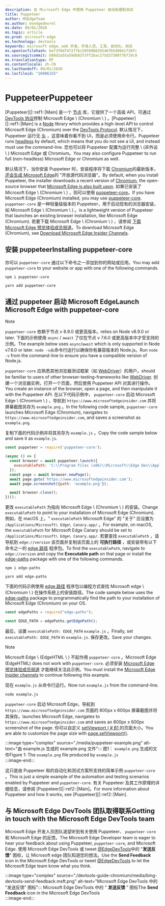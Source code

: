 ```yaml
---
description: 在 Microsoft Edge 中使用 Puppeteer 自动处理和测试
title: Puppeteer
author: MSEdgeTeam
ms.author: msedgedevrel
ms.date: 09/01/2020
ms.topic: article
ms.prod: microsoft-edge
ms.technology: devtools
keywords: microsoft edge，web 开发，开发人员，工具，自动化，测试
ms.openlocfilehash: bef3f0d7472f7bc595998829546fb540041f20fc
ms.sourcegitcommit: b88d2a55a59db8373ff2bac275d3730977bf19c9
ms.translationtype: MT
ms.contentlocale: zh-CN
ms.lasthandoff: 09/01/2020
ms.locfileid: "10986155"
---
```

# <span data-ttu-id="42819-104">Puppeteer</span><span class="sxs-lookup"><span data-stu-id="42819-104">Puppeteer</span></span>  

<span data-ttu-id="42819-105">[Puppeteer][|::ref1::|Main] 是一个 [节点][NodejsMain] 库，它提供了一个高级 API，可通过 [DevTools 协议][GithubChromedevtoolsProtocol]控制 Microsoft Edge \ (Chromium \ ) 。</span><span class="sxs-lookup"><span data-stu-id="42819-105">[Puppeteer][|::ref1::|Main] is a [Node][NodejsMain] library which provides a high-level API to control Microsoft Edge \(Chromium\) over the [DevTools Protocol][GithubChromedevtoolsProtocol].</span></span>  <span data-ttu-id="42819-106">默认情况下，Puppeteer 运行无 [头][WikiHeadlessBrowser] ，这意味着你看不到 UI，而是必须使用命令行。</span><span class="sxs-lookup"><span data-stu-id="42819-106">Puppeteer runs [headless][WikiHeadlessBrowser] by default, which means that you do not see a UI, and instead must use the command-line.</span></span>  <span data-ttu-id="42819-107">您也可以将 Puppeteer 配置为运行完整 \ (非外设 \ ) Microsoft Edge 或 Chromium。</span><span class="sxs-lookup"><span data-stu-id="42819-107">You may also configure Puppeteer to run full \(non-headless\) Microsoft Edge or Chromium as well.</span></span>  

<span data-ttu-id="42819-108">默认情况下，当你安装 Puppeteer 时，安装程序将下载 [Chromium][ChromiumHome]的最新版本， [还会生成 Microsoft Edge][MicrosoftBlogsWindowsExperience20181206]的 "开放源代码浏览器"。</span><span class="sxs-lookup"><span data-stu-id="42819-108">By default, when you install Puppeteer, the installer downloads a recent version of [Chromium][ChromiumHome], the open-source browser that [Microsoft Edge is also built upon][MicrosoftBlogsWindowsExperience20181206].</span></span>  <span data-ttu-id="42819-109">如果已安装了 Microsoft Edge \ (Chromium \ ) ，则可以使用 [puppeteer-core][PuppeteerApivscore]。</span><span class="sxs-lookup"><span data-stu-id="42819-109">If you have Microsoft Edge \(Chromium\) installed, you may use [puppeteer-core][PuppeteerApivscore].</span></span>  `puppeteer-core` <span data-ttu-id="42819-110">是一种轻量级版本的 Puppeteer，用于启动现有的浏览器安装，如 Microsoft Edge \ (Chromium \ ) 。</span><span class="sxs-lookup"><span data-stu-id="42819-110">is a lightweight version of Puppeteer that launches an existing browser installation, like Microsoft Edge \(Chromium\).</span></span>  <span data-ttu-id="42819-111">若要下载 Microsoft Edge \ (Chromium \ ) ，请参阅 [下载 Microsoft Edge 预览体验成员频道][MicrosoftedgeinsiderDownload]。</span><span class="sxs-lookup"><span data-stu-id="42819-111">To download Microsoft Edge \(Chromium\), see [Download Microsoft Edge Insider Channels][MicrosoftedgeinsiderDownload].</span></span>

## <span data-ttu-id="42819-112">安装 puppeteer</span><span class="sxs-lookup"><span data-stu-id="42819-112">Installing puppeteer-core</span></span>  

<span data-ttu-id="42819-113">你可以 `puppeteer-core` 通过以下命令之一添加到你的网站或应用。</span><span class="sxs-lookup"><span data-stu-id="42819-113">You may add `puppeteer-core` to your website or app with one of the following commands.</span></span>  

```shell
npm i puppeteer-core
```  

```shell
yarn add puppeteer-core
```  

## <span data-ttu-id="42819-114">通过 puppeteer 启动 Microsoft Edge</span><span class="sxs-lookup"><span data-stu-id="42819-114">Launch Microsoft Edge with puppeteer-core</span></span>  

> [!NOTE]
> `puppeteer-core` <span data-ttu-id="42819-115">依赖于节点 v 8.9.0 或更高版本。</span><span class="sxs-lookup"><span data-stu-id="42819-115">relies on Node v8.9.0 or later.</span></span>  <span data-ttu-id="42819-116">下面的示例使用 `async` / `await` 了仅在节点 v 7.6.0 或更高版本中才受支持的示例。</span><span class="sxs-lookup"><span data-stu-id="42819-116">The example below uses `async`/`await` which is only supported in Node v7.6.0 or later.</span></span>  <span data-ttu-id="42819-117">`node -v`从命令行运行以确保你有兼容版本的 Node.js。</span><span class="sxs-lookup"><span data-stu-id="42819-117">Run `node -v` from the command-line to ensure you have a compatible version of Node.js.</span></span>  

`puppeteer-core` <span data-ttu-id="42819-118">应熟悉其他浏览器测试框架（如 [WebDriver][WebDriverEdgehtmlMain]）的用户。</span><span class="sxs-lookup"><span data-stu-id="42819-118">should be familiar to users of other browser-testing-frameworks like [WebDriver][WebDriverEdgehtmlMain].</span></span>  <span data-ttu-id="42819-119">创建一个浏览器实例，打开一个页面，然后使用 Puppeteer API 对其进行操作。</span><span class="sxs-lookup"><span data-stu-id="42819-119">You create an instance of the browser, open a page, and then manipulate it with the Puppeteer API.</span></span>  <span data-ttu-id="42819-120">在以下代码示例中， `puppeteer-core` 启动 Microsoft Edge \ (Chromium \ ) ，导航到 `https://www.microsoftedgeinsider.com` 并将屏幕截图另存为 `example.png` 。</span><span class="sxs-lookup"><span data-stu-id="42819-120">In the following code sample, `puppeteer-core` launches Microsoft Edge \(Chromium\), navigates to `https://www.microsoftedgeinsider.com`, and saves a screenshot as `example.png`.</span></span>  

<span data-ttu-id="42819-121">复制下面的代码示例并将其另存为 `example.js` 。</span><span class="sxs-lookup"><span data-stu-id="42819-121">Copy the code sample below and save it as `example.js`.</span></span>  

```javascript
const puppeteer = require('puppeteer-core');

(async () => {
  const browser = await puppeteer.launch({
    executablePath: 'C:\\Program Files (x86)\\Microsoft\\Edge Dev\\Application\\msedge.exe'
  });
  const page = await browser.newPage();
  await page.goto('https://www.microsoftedgeinsider.com');
  await page.screenshot({path: 'example.png'});

  await browser.close();
})();
```  

<span data-ttu-id="42819-122">更改 `executablePath` 为指向 Microsoft Edge \ (Chromium \ ) 的安装。</span><span class="sxs-lookup"><span data-stu-id="42819-122">Change `executablePath` to point to your installation of Microsoft Edge \(Chromium\).</span></span>  <span data-ttu-id="42819-123">例如，在 macOS 上，" `executablePath` Microsoft Edge" 的 "关于" 应设置为 `/Applications/Microsoft\ Edge\ Canary.app/` 。</span><span class="sxs-lookup"><span data-stu-id="42819-123">For example, on macOS, the `executablePath` for Microsoft Edge Canary should be set to `/Applications/Microsoft\ Edge\ Canary.app/`.</span></span>  <span data-ttu-id="42819-124">若要查找 `executablePath` ，请导航到 `edge://version` 该页面并复制该页面上的 **可执行路径** ，或安装带有以下命令之一的 [edge 路径][npmEdgePaths] 程序包。</span><span class="sxs-lookup"><span data-stu-id="42819-124">To find the `executablePath`, navigate to `edge://version` and copy the **Executable path** on that page or install the [edge-paths][npmEdgePaths] package with one of the following commands.</span></span>  

```shell
npm i edge-paths
```  

```shell
yarn add edge-paths
```  
 
<span data-ttu-id="42819-125">下面的代码示例使用 [edge 路径][npmEdgePaths] 程序包以编程方式查找 Microsoft edge \ (Chromium \ ) 在操作系统上的安装路径。</span><span class="sxs-lookup"><span data-stu-id="42819-125">The code sample below uses the [edge-paths][npmEdgePaths] package to programmatically find the path to your installation of Microsoft Edge \(Chromium\) on your OS.</span></span>

```javascript
const edgePaths = require("edge-paths");

const EDGE_PATH = edgePaths.getEdgePath();
```

<span data-ttu-id="42819-126">最后，设置 `executablePath: EDGE_PATH` `example.js` 。</span><span class="sxs-lookup"><span data-stu-id="42819-126">Finally, set `executablePath: EDGE_PATH` in `example.js`.</span></span>  <span data-ttu-id="42819-127">保存更改。</span><span class="sxs-lookup"><span data-stu-id="42819-127">Save your changes.</span></span>  

> [!NOTE]
> <span data-ttu-id="42819-128">Microsoft Edge \ (EdgeHTML \ ) 不起作用 `puppeteer-core` 。</span><span class="sxs-lookup"><span data-stu-id="42819-128">Microsoft Edge \(EdgeHTML\) does not work with `puppeteer-core`.</span></span>  <span data-ttu-id="42819-129">必须安装 [Microsoft Edge 预览体验成员频道][MicrosoftedgeinsiderDownload] 才能继续关注此示例。</span><span class="sxs-lookup"><span data-stu-id="42819-129">You must install the [Microsoft Edge Insider channels][MicrosoftedgeinsiderDownload] to continue following this example.</span></span>  

<span data-ttu-id="42819-130">现在 `example.js` 从命令行运行。</span><span class="sxs-lookup"><span data-stu-id="42819-130">Now run `example.js` from the command-line.</span></span>  

```shell
node example.js
```  

`puppeteer-core` <span data-ttu-id="42819-131">启动 Microsoft Edge，导航到 `https://www.microsoftedgeinsider.com` 页面的 800px x 600px 屏幕截图并将其保存。</span><span class="sxs-lookup"><span data-stu-id="42819-131">launches Microsoft Edge, navigates to `https://www.microsoftedgeinsider.com` and saves an 800px x 600px screenshot of the page.</span></span>  <span data-ttu-id="42819-132">你可以自定义 [setViewport ( # B1 ][PuppeteerApipagesetviewport]的页面大小。</span><span class="sxs-lookup"><span data-stu-id="42819-132">You are able to customize the page size with [page.setViewport()][PuppeteerApipagesetviewport].</span></span>  

:::image type="complex" source="./media/puppeteer-example.png" alt-text="由 example.js 生成的 example.png 文件":::
   <span data-ttu-id="42819-134">图1： `example.png` 生成的文件</span><span class="sxs-lookup"><span data-stu-id="42819-134">Figure 1:  The `example.png` file produced by</span></span> `example.js`  
:::image-end:::  

<!--  
> ##### Figure 1  
> The `example.png` file produced by `example.js`  
> ![The example.png file produced by example.js](./media/puppeteer-example.png)  
-->  

<span data-ttu-id="42819-135">这只是由 Puppeteer 和的自动化和测试方案所支持的简单示例 `puppeteer-core` 。</span><span class="sxs-lookup"><span data-stu-id="42819-135">This is just a simple example of the automation and testing scenarios enabled by Puppeteer and `puppeteer-core`.</span></span>  <span data-ttu-id="42819-136">有关 Puppeteer 及其工作原理的详细信息，请参阅 [Puppeteer][|::ref2::|Main]。</span><span class="sxs-lookup"><span data-stu-id="42819-136">For more information about Puppeteer and how it works, see [Puppeteer][|::ref2::|Main].</span></span>  

## <span data-ttu-id="42819-137">与 Microsoft Edge DevTools 团队取得联系</span><span class="sxs-lookup"><span data-stu-id="42819-137">Getting in touch with the Microsoft Edge DevTools team</span></span>  

<span data-ttu-id="42819-138">Microsoft Edge 开发人员团队渴望听到有关使用 Puppeteer、 `puppeteer-core` 和 Microsoft Edge 的反馈。</span><span class="sxs-lookup"><span data-stu-id="42819-138">The Microsoft Edge Developer team is eager to hear your feedback about using Puppeteer, `puppeteer-core`, and Microsoft Edge.</span></span>  <span data-ttu-id="42819-139">使用 Microsoft Edge DevTools 或 tweet [@EdgeDevTools][TwitterIntentTweetEdgedevtools]中的 "**发送反馈**" 图标，让 Microsoft edge 团队知道您的想法。</span><span class="sxs-lookup"><span data-stu-id="42819-139">Use the **Send Feedback** icon in the Microsoft Edge DevTools or tweet [@EdgeDevTools][TwitterIntentTweetEdgedevtools] to let the Microsoft Edge team know what you think.</span></span>  


:::image type="complex" source="./devtools-guide-chromium/media/bing-devtools-send-feedback.msft.png" alt-text="Microsoft Edge DevTools 中的 "发送反馈" 图标":::
   <span data-ttu-id="42819-141">Microsoft Edge DevTools 中的 " **发送反馈** " 图标</span><span class="sxs-lookup"><span data-stu-id="42819-141">The **Send Feedback** icon in the Microsoft Edge DevTools</span></span>  
:::image-end:::  

<!--  
> ##### Figure 2  
> The **Feedback** icon in the Microsoft Edge DevTools  
> ![The Feedback icon in the Microsoft Edge DevTools](./devtools-guide-chromium/media/devtools-feedback.png)  
-->  

<!--## See also  

*   [WebDriver (Chromium)][WebdriverChromiumMain]  
*   [WebDriver (EdgeHTML)][WebdriverEdgehtmlMain]  
*   [Chrome DevTools Protocol Viewer on GitHub][GithubChromedevtoolsProtocol]  
*   [Microsoft Edge: Making the web better through more open source collaboration on Microsoft Experience Blog][MicrosoftBlogsWindowsExperience20181206]  
*   [Download Microsoft Edge Insider Channels][MicrosoftedgeinsiderDownload]  
*   [Chromium on The Chromium Projects][ChromiumHome]  
*   [Node.js][NodejsMain]  
*   [Puppeteer][PuppeteerMain]  
*   [puppeteer vs. puppeteer-core][PuppeteerApivscore]  
*   [page.setViewport() on Puppeteer][PuppeteerApipagesetviewport]  
*   [Headless browser on Wikipedia][WikiHeadlessBrowser]  -->  

<!-- image links -->  

<!-- links -->  

[WebdriverChromiumMain]: ./webdriver-chromium.md "WebDriver (Chromium) "  
[WebdriverEdgehtmlMain]: ./webdriver.md "WebDriver (EdgeHTML) "  

[GithubChromedevtoolsProtocol]: https://chromedevtools.github.io/devtools-protocol "Chrome DevTools 协议查看器 |GitHub"  

[MicrosoftBlogsWindowsExperience20181206]: https://blogs.windows.com/windowsexperience/2018/12/06/microsoft-edge-making-the-web-better-through-more-open-source-collaboration "Microsoft Edge：通过更多打开源协作提高 web 效果 |Microsoft 体验博客"  

[MicrosoftedgeinsiderDownload]: https://www.microsoftedgeinsider.com/download "下载 Microsoft Edge 预览体验成员频道"  

[ChromiumHome]: https://www.chromium.org/Home "Chromium |Chromium 项目"  

[NodejsMain]: https://nodejs.org "Node.js"  

[npmEdgePaths]: https://www.npmjs.com/package/edge-paths "npm |边缘路径"

[PuppeteerMain]: https://pptr.dev "Puppeteer"  
[PuppeteerApivscore]: https://pptr.dev/#?product=Puppeteer&version=v2.0.0&show=api-puppeteer-vs-puppeteer-core "puppeteer 与 puppeteer-核心 |Puppeteer"  
[PuppeteerApipagesetviewport]: https://pptr.dev/#?product=Puppeteer&version=v2.0.0&show=api-pagesetviewportviewport "setViewport (视区) |Puppeteer"  

[TwitterIntentTweetEdgedevtools]: https://twitter.com/intent/tweet?text=@EdgeDevTools "@EdgeDevTools 发布 Tweet |Twitter"  

[WikiHeadlessBrowser]: https://en.wikipedia.org/wiki/Headless_browser "无外设浏览器 |科"  
